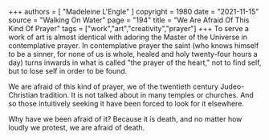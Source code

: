 +++
authors = [
  "Madeleine L'Engle"
]
copyright = 1980
date = "2021-11-15"
source = "Walking On Water"
page = "194"
title = "We Are Afraid Of This Kind Of Prayer"
tags = ["work","art","creativity","prayer"]
+++
To serve a work of art is almost identical with adoring the Master of the Universe in contemplative prayer. In contemplative prayer the saint (who knows himself to be a sinner, for none of us is whole, healed and holy twenty-four hours a day) turns inwards in what is called "the prayer of the heart," not to find self, but to lose self in order to be found.

We are afraid of this kind of prayer, we of the twentieth century Judeo-Christian tradition. It is not talked about in many temples or churches. And so those intuitively seeking it have been forced to look for it elsewhere.

Why have we been afraid of it? Because it is death, and no matter how loudly we protest, we are afraid of death.
